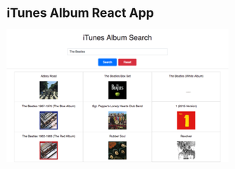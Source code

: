 # iTunes Album React App

![Search](https://raw.githubusercontent.com/nyadav810/itunes-react-app/master/screenshots/Search.png)
